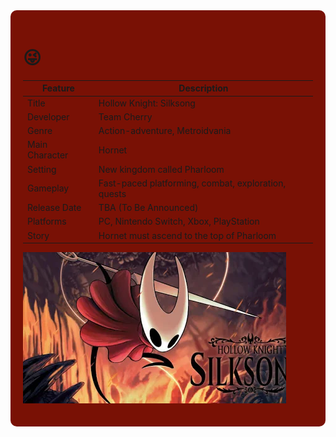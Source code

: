 <div style="background-color: #791105ff; padding: 20px; border-radius: 10px;">

# 😜

| Feature         | Description                                                                 |
| --------------- | --------------------------------------------------------------------------- |
| Title           | Hollow Knight: Silksong                                                     |
| Developer       | Team Cherry                                                                 |
| Genre           | Action-adventure, Metroidvania                                              |
| Main Character  | Hornet                                                                      |
| Setting         | New kingdom called Pharloom                                                 |
| Gameplay        | Fast-paced platforming, combat, exploration, quests                         |
| Release Date    | TBA (To Be Announced)                                                       |
| Platforms       | PC, Nintendo Switch, Xbox, PlayStation                                      |
| Story           | Hornet must ascend to the top of Pharloom                                   |
![](silksong.webp)
